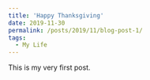 ```yaml
---
title: 'Happy Thanksgiving'
date: 2019-11-30
permalink: /posts/2019/11/blog-post-1/
tags:
  - My Life
---
```


This is my very first post.